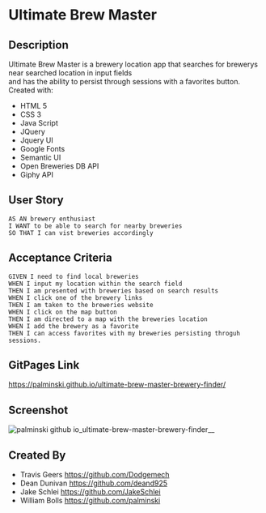 # Ultimate Brew Master
## Description
Ultimate Brew Master is a brewery location app that searches for brewerys near searched location in input fields </br>
and has the ability to persist through sessions with a favorites button. </br>
Created with:
- HTML 5
- CSS 3
- Java Script
- JQuery
- Jquery UI
- Google Fonts
- Semantic UI
- Open Breweries DB API
- Giphy API

## User Story
```
AS AN brewery enthusiast
I WANT to be able to search for nearby breweries
SO THAT I can vist breweries accordingly
```

## Acceptance Criteria
```
GIVEN I need to find local breweries
WHEN I input my location within the search field
THEN I am presented with breweries based on search results
WHEN I click one of the brewery links
THEN I am taken to the breweries website
WHEN I click on the map button
THEN I am directed to a map with the breweries location
WHEN I add the brewery as a favorite
THEN I can access favorites with my breweries persisting throguh sessions.
```

## GitPages Link
https://palminski.github.io/ultimate-brew-master-brewery-finder/
## Screenshot
![palminski github io_ultimate-brew-master-brewery-finder__](https://user-images.githubusercontent.com/107086158/187348868-dc73f894-2f2f-4027-b221-5e83286cf8eb.png)


## Created By
- Travis Geers https://github.com/Dodgemech
- Dean Dunivan https://github.com/deand925
- Jake Schlei https://github.com/JakeSchlei
- William Bolls https://github.com/palminski

